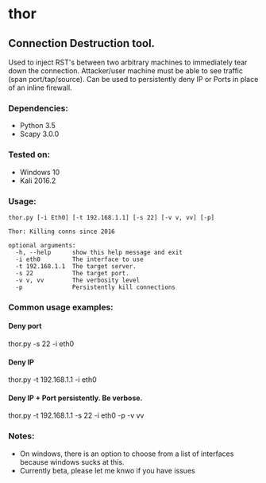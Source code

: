 # thor
## Connection Destruction tool.

Used to inject RST's between two arbitrary machines to immediately tear down the connection. Attacker/user machine must be able to see traffic (span port/tap/source). Can be used to persistently deny IP or Ports in place of an inline firewall.

### Dependencies:
* Python 3.5
* Scapy 3.0.0
    
### Tested on:
* Windows 10
* Kali 2016.2
    
### Usage:
```
thor.py [-i Eth0] [-t 192.168.1.1] [-s 22] [-v v, vv] [-p]

Thor: Killing conns since 2016

optional arguments:
  -h, --help      show this help message and exit
  -i eth0         The interface to use
  -t 192.168.1.1  The target server.
  -s 22           The target port.
  -v v, vv        The verbosity level
  -p              Persistently kill connections
```
  
### Common usage examples:
  
#### Deny port 
  thor.py -s 22 -i eth0
  
#### Deny IP
  thor.py -t 192.168.1.1 -i eth0
  
#### Deny IP + Port persistently. Be verbose.
  thor.py -t 192.168.1.1 -s 22 -i eth0 -p -v vv
  
### Notes:
  * On windows, there is an option to choose from a list of interfaces because windows sucks at this.
  * Currently beta, please let me knwo if you have issues

  
